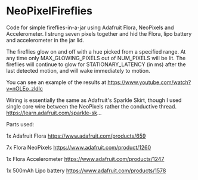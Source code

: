 NeoPixelFireflies
=================

Code for simple fireflies-in-a-jar using Adafruit Flora, NeoPixels and Accelerometer. I strung seven pixels together and hid the Flora, lipo battery and accelerometer in the jar lid.

The fireflies glow on and off with a hue picked from a specified range. At any time only MAX_GLOWING_PIXELS out of NUM_PIXELS will be lit. The fireflies will continue to glow for STATIONARY_LATENCY (in ms) after the last detected motion, and will wake immediately to motion.

You can see an example of the results at https://www.youtube.com/watch?v=nOLEo_zldIc

Wiring is essentially the same as Adafruit's Sparkle Skirt, though I used single core wire between the NeoPixels rather the conductive thread.
https://learn.adafruit.com/sparkle-sk...

Parts used:

1x Adafruit Flora 
https://www.adafruit.com/products/659

7x Flora NeoPixels
https://www.adafruit.com/product/1260

1x Flora Accelerometer
https://www.adafruit.com/products/1247

1x 500mAh Lipo battery
https://www.adafruit.com/products/1578
